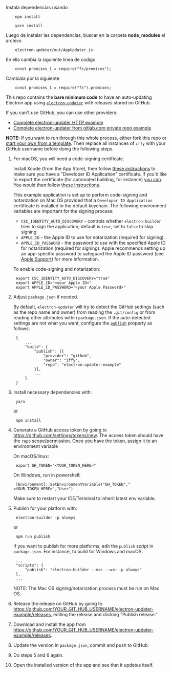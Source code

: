Instala dependencias usando 

        npm install

        yarn install


Luego de instalar las dependencias, buscar en la carpeta **node_modules** el archivo


        electron-updater/out/AppUpdater.js


En ella cambia la siguiente linea de codigo 


        const promises_1 = require("fs/promises");


Cambiala por la siguiente


        const promises_1 = require("fs").promises;



This repo contains the **bare minimum code** to have an auto-updating Electron app using [`electron-updater`](https://github.com/electron-userland/electron-builder/tree/master/packages/electron-updater) with releases stored on GitHub.

If you can't use GitHub, you can use other providers:

- [Complete electron-updater HTTP example](https://gist.github.com/iffy/0ff845e8e3f59dbe7eaf2bf24443f104)
- [Complete electron-updater from gitlab.com private repo example](https://gist.github.com/Slauta/5b2bcf9fa1f6f6a9443aa6b447bcae05)

**NOTE:** If you want to run through this whole process, either fork this repo or [start your own from a template](https://github.com/iffy/electron-updater-example/generate). Then replace all instances of `iffy` with your GitHub username before doing the following steps.

1. For macOS, you will need a code-signing certificate.

    Install Xcode (from the App Store), then follow [these instructions](https://developer.apple.com/library/content/documentation/IDEs/Conceptual/AppDistributionGuide/MaintainingCertificates/MaintainingCertificates.html#//apple_ref/doc/uid/TP40012582-CH31-SW6) to make sure you have a "Developer ID Application" certificate.  If you'd like to export the certificate (for automated building, for instance) [you can](https://developer.apple.com/library/content/documentation/IDEs/Conceptual/AppDistributionGuide/MaintainingCertificates/MaintainingCertificates.html#//apple_ref/doc/uid/TP40012582-CH31-SW7).  You would then follow [these instructions](https://www.electron.build/code-signing).
   
    This example application is set up to perform code-signing and notarization on Mac OS provided that a `Developer ID
    Application` certificate is installed in the default keychain.  The following environment variables are important for the signing process:

    - `CSC_IDENTITY_AUTO_DISCOVERY` - controls whether `electron-builder` tries to sign the application; default is `true`, set to `false` to skip signing
    - `APPLE_ID` - the Apple ID to use for notarization (required for signing).
    - `APPLE_ID_PASSWORD` - the password to use with the specified Apple ID for notarization (required for signing).  Apple recommends setting up an app-specific password to safeguard the Apple ID password (see [Apple Support](https://support.apple.com/en-us/HT204397)) for more information.

    To enable code-signing and notarization:

        export CSC_IDENTITY_AUTO_DISCOVERY="true"
        export APPLE_ID="<your Apple ID>"
        export APPLE_ID_PASSWORD="<your Apple Password>"

2. Adjust `package.json` if needed.

    By default, `electron-updater` will try to detect the GitHub settings (such as the repo name and owner) from reading the `.git/config` or from reading other attributes within `package.json`.  If the auto-detected settings are not what you want, configure the [`publish`](https://github.com/electron-userland/electron-builder/wiki/Publishing-Artifacts#PublishConfiguration) property as follows:

        {
            ...
            "build": {
                "publish": [{
                    "provider": "github",
                    "owner": "iffy",
                    "repo": "electron-updater-example"
                }],
                ...
            }
        }

3. Install necessary dependencies with:

        yarn

   or

        npm install

4. Generate a GitHub access token by going to <https://github.com/settings/tokens/new>.  The access token should have the `repo` scope/permission.  Once you have the token, assign it to an environment variable

    On macOS/linux:

        export GH_TOKEN="<YOUR_TOKEN_HERE>"

    On Windows, run in powershell:

        [Environment]::SetEnvironmentVariable("GH_TOKEN","<YOUR_TOKEN_HERE>","User")

    Make sure to restart your IDE/Terminal to inherit latest env variable.

5. Publish for your platform with:

        electron-builder -p always

   or

        npm run publish

   If you want to publish for more platforms, edit the `publish` script in `package.json`.  For instance, to build for Windows and macOS:

        ...
        "scripts": {
            "publish": "electron-builder --mac --win -p always"
        },
        ...

   NOTE: The Mac OS signing/notarization process must be run on Mac OS.

6. Release the release on GitHub by going to <https://github.com/YOUR_GIT_HUB_USERNAME/electron-updater-example/releases>, editing the release and clicking "Publish release."

7. Download and install the app from <https://github.com/YOUR_GIT_HUB_USERNAME/electron-updater-example/releases>.

8. Update the version in `package.json`, commit and push to GitHub.

9. Do steps 5 and 6 again.

10. Open the installed version of the app and see that it updates itself.
